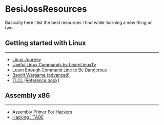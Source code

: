 # BesiJossResources

Basically here I list the best resources I find while learning a new thing or two.

## Getting started with Linux

---

- [Linux Journey](https://linuxjourney.com/)
- [Useful Linux Commands by LearnLinuxTv](https://www.youtube.com/playlist?list=PLT98CRl2KxKHaKA9-4_I38sLzK134p4GJ)
- [Learn Enough Command Line to Be Dangerous](https://pdfroom.com/books/learn-enough-command-line-to-be-dangerous-a-tutorial-introduction-to-the-unix-command-line/1j5KLrKGdKr/download)
- [Bandit Wargame (advanced)](https://overthewire.org/wargames/bandit/)
- [TLCL (Reference book)](<https://raw.githubusercontent.com/santosh373/Linux-Basics/master/The%20Linux%20Command%20Line%2C%20A%20Complete%20Introduction%202nd%20(2013).pdf>)

## Assembly x86

---

- [Assembly Primer For Hackers](https://youtube.com/playlist?list=PL6brsSrstzga43kcZRn6nbSi_GeXoZQhR)
- [Hacking : TAOE](<https://raw.githubusercontent.com/vxlabinfo/lib/master/exploit/Hacking-%20The%20Art%20of%20Exploitation%20(2nd%20ed.%202008)%20-%20Erickson.pdf>)
